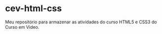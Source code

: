 # cev-html-css
Meu repositório para armazenar as atividades do curso HTML5 e CSS3 do Curso em Video.
